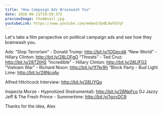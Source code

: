 ```yaml
---
title: "How Campaign Ads Brainwash You"
date: 2016-06-21T19:59:37Z
previewImage: thumbnail.jpg
youtubeLink: https://www.youtube.com/embed/QaBLRwTU7qY
---
```


Let's take a film perspective on political campaign ads and see how they brainwash you.


Ads:
“Stop Terrorism” - Donald Trump: http://bit.ly/1OGecdA
“New World” - Hillary Clinton: http://bit.ly/28LOFgO
“Threats” - Ted Cruz: http://bit.ly/28T2tHS
“Incredible” - Hillary Clinton: http://bit.ly/28LIFG2
“Vietnam War” - Richard Nixon: http://bit.ly/1f7kr9h
“Block Party - Bud Light Lime: http://bit.ly/28NcoAv

Alfred Hitchcock Interview: http://bit.ly/28LlYQq

Inspecta Morze - Hypnotized (Instrumental): http://bit.ly/28NpFco
DJ Jazzy Jeff & The Fresh Prince - Summertime: http://bit.ly/1gzyDC9

Thanks for the idea, Alex